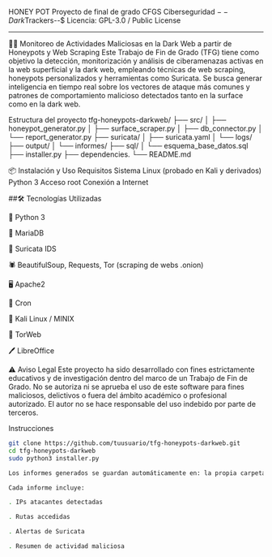 HONEY POT
Proyecto de final de grado CFGS Ciberseguridad
$--Dark$Trackers--$
Licencia: GPL-3.0 / Public License

---
🕵️‍♂️ Monitoreo de Actividades Maliciosas en la Dark Web a partir de Honeypots y Web Scraping
Este Trabajo de Fin de Grado (TFG) tiene como objetivo la detección, monitorización y análisis de ciberamenazas activas en la web superficial y la dark web, empleando técnicas de web scraping, honeypots personalizados y herramientas como Suricata. Se busca generar inteligencia en tiempo real sobre los vectores de ataque más comunes y patrones de comportamiento malicioso detectados tanto en la surface como en la dark web.

Estructura del proyecto
tfg-honeypots-darkweb/
├── src/
│   ├── honeypot_generator.py
│   ├── surface_scraper.py
│   ├── db_connector.py
│   └── report_generator.py
├── suricata/
│   ├── suricata.yaml
│   └── logs/
├── output/
│   └── informes/
├── sql/
│   └── esquema_base_datos.sql
├── installer.py
├── dependencies.
└── README.md

📦 Instalación y Uso
Requisitos
Sistema Linux (probado en Kali y derivados)
Python 3
Acceso root
Conexión a Internet

##🛠️ Tecnologías Utilizadas

🐍 Python 3

🐬 MariaDB

🧰 Suricata IDS

🕷️ BeautifulSoup, Requests, Tor (scraping de webs .onion)

🖥️ Apache2

🔁 Cron

🐧 Kali Linux / MINIX

🧅 TorWeb

🖊️ LibreOffice


⚠️ Aviso Legal
Este proyecto ha sido desarrollado con fines estrictamente educativos y de investigación dentro del marco de un Trabajo de Fin de Grado. No se autoriza ni se aprueba el uso de este software para fines maliciosos, delictivos o fuera del ámbito académico o profesional autorizado. El autor no se hace responsable del uso indebido por parte de terceros.

Instrucciones
```bash
git clone https://github.com/tuusuario/tfg-honeypots-darkweb.git
cd tfg-honeypots-darkweb
sudo python3 installer.py

Los informes generados se guardan automáticamente en: la propia carpeta de Informes

Cada informe incluye:

. IPs atacantes detectadas

. Rutas accedidas

. Alertas de Suricata

. Resumen de actividad maliciosa